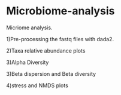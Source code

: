 # Microbiome-analysis

Micriome analysis. 

1)Pre-processing the fastq files with dada2.

2)Taxa relative abundance plots

3)Alpha Diversity

3)Beta dispersion and Beta diversity

4)stress and NMDS plots
